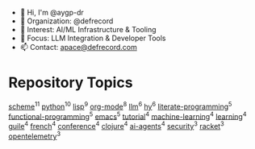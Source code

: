 -   👋 Hi, I'm @aygp-dr
-   👋 Organization: @defrecord
-   👀 Interest: AI/ML Infrastructure & Tooling
-   🌱 Focus: LLM Integration & Developer Tools
-   📫 Contact: apace@defrecord.com


# Repository Topics

[scheme](https://github.com/search?q=topic%3Ascheme&type=repositories)<sup>11</sup>
[python](https://github.com/search?q=topic%3Apython&type=repositories)<sup>10</sup>
[lisp](https://github.com/search?q=topic%3Alisp&type=repositories)<sup>9</sup>
[org-mode](https://github.com/search?q=topic%3Aorg-mode&type=repositories)<sup>8</sup>
[llm](https://github.com/search?q=topic%3Allm&type=repositories)<sup>6</sup>
[hy](https://github.com/search?q=topic%3Ahy&type=repositories)<sup>6</sup>
[literate-programming](https://github.com/search?q=topic%3Aliterate-programming&type=repositories)<sup>5</sup>
[functional-programming](https://github.com/search?q=topic%3Afunctional-programming&type=repositories)<sup>5</sup>
[emacs](https://github.com/search?q=topic%3Aemacs&type=repositories)<sup>5</sup>
[tutorial](https://github.com/search?q=topic%3Atutorial&type=repositories)<sup>4</sup>
[machine-learning](https://github.com/search?q=topic%3Amachine-learning&type=repositories)<sup>4</sup>
[learning](https://github.com/search?q=topic%3Alearning&type=repositories)<sup>4</sup>
[guile](https://github.com/search?q=topic%3Aguile&type=repositories)<sup>4</sup>
[french](https://github.com/search?q=topic%3Afrench&type=repositories)<sup>4</sup>
[conference](https://github.com/search?q=topic%3Aconference&type=repositories)<sup>4</sup>
[clojure](https://github.com/search?q=topic%3Aclojure&type=repositories)<sup>4</sup>
[ai-agents](https://github.com/search?q=topic%3Aai-agents&type=repositories)<sup>4</sup>
[security](https://github.com/search?q=topic%3Asecurity&type=repositories)<sup>3</sup>
[racket](https://github.com/search?q=topic%3Aracket&type=repositories)<sup>3</sup>
[opentelemetry](https://github.com/search?q=topic%3Aopentelemetry&type=repositories)<sup>3</sup>

